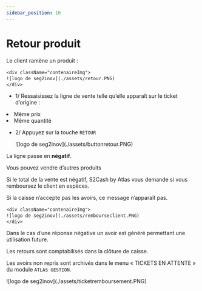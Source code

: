 ```yaml
---
sidebar_position: 10
---
```


# Retour produit

Le client ramène un produit :


    <div className="contenaireImg">
    ![logo de seg2inov](./assets/retour.PNG)
    </div>


- 1/  Ressaisissez la ligne de vente telle qu’elle apparaît sur le ticket d’origine :

<li>Même prix</li>
<li>Même quantité</li>

- 2/  Appuyez sur la touche ```RETOUR```


    <div className="contenaireImg">
    ![logo de seg2inov](./assets/buttonretour.PNG)
    </div>

La ligne passe en **négatif**.


Vous pouvez vendre d’autres produits

Si le total de la vente est négatif, S2Cash by Atlas vous demande si vous remboursez le client en espèces.


Si la caisse n’accepte pas les avoirs, ce message n’apparaît pas.


    <div className="contenaireImg">
    ![logo de seg2inov](./assets/rembourseclient.PNG)
    </div>


Dans le cas d’une réponse négative un avoir est généré permettant une utilisation future.


Les retours sont comptabilisés dans la clôture de caisse.


Les avoirs non repris sont archivés dans le menu « TICKETS EN ATTENTE » du module ```ATLAS GESTION```.

 <div className="contenaireImg">
    ![logo de seg2inov](./assets/ticketremboursement.PNG)
    </div>